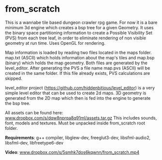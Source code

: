 from_scratch
============

This is a wannabe tile based dungeon crawler rpg game. For now it is a bare minimum 3d engine which creates a bsp tree for a given Geometry.
It uses the binary space partitioning information to create a Possible Visibility Set (PVS) from each tree leaf, in order to eliminate
rendering of non visible geometry at run time. Uses OpenGL for rendering.

Map information is loaded by reading two files located in the maps folder. map.txt (ASCII) which holds information about the map's tiles
and map.bsp (binary) which holds the map geometry. Both files are generated by the level_editor.
After generating the PVS a file name map.pvs (ASCII) will be created in the same folder. If this file already exists, PVS calculations are skipped.

level_editor project (https://github.com/hiddenbitious/level_editor) is a very simple level editor that can be used to create 2d maps.
3D geometry is generated from the 2D map which then is fed into the engine to generate the bsp tree.

All assets can be found here: www.dropbox.com/s/dqw8nprqa8q91ml/assets.tar.gz
This includes sounds, font, models and textures. Must be unpacked inside from_scratch root folder.

**Requirements**: g++ compiler, libglew-dev, freeglut3-dev, libsfml-audio2, libsfml-dev, libfreetype6-dev

**Video**: www.dropbox.com/s/5smhk7dos6kqwnn/from_scratch.mp4
